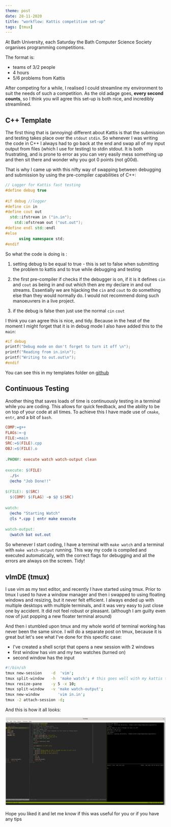 ```yaml
---
theme: post
date: 28-11-2020
title: "workflow: Kattis competitive set-up"
tags: [tmux]
---
```


At Bath University, each Saturday the Bath Computer Science Society organises
programming competitions. 

The format is:  
- teams of 3/2 people 
- 4 hours  
- 5/6 problems from Kattis

After competing for a while, I realised I could streamline my environment to
suit the needs of such a competition. As the old adage goes, **every second
counts**, so I think you will agree this set-up is both nice, and incredibly
streamlined.

## C++ Template 

The first thing that is (annoying) different about Kattis is that the
submission and testing takes place over the `stdout` `stdin`. So whenever I was
writing the code in C++ I always had to go back at the end and swap all of my
input output from files (which I use for testing) to stdin stdout. It is both
frustrating, and is prone to error as you can very easily mess something up and
then sit there and wonder why you got 0 points (not g00d).

That is why I came up with this nifty way of swapping between debugging and
submission by using the pre-compiler capabilities of C++:

```C++
// Logger for Kattis fast testing
#define debug true

#if debug //logger 
#define cin in
#define cout out
  std::ifstream in ("in.in");
    std::ofstream out ("out.out");
#define endl std::endl
#else
      using namespace std;
#endif
```

So what the code is doing is :

1. setting debug to be equal to true - this is set to false when submitting the
   problem to kattis and to true while debugging and testing

2. the first pre-compiler if checks if the debugger is on, if it is it defines
   `cin` and `cout` as being in and out which then are my declare in and out
   streams. Essentially we are hijacking the `cin` and `cout` to do something
   else than they would normally do. I would not recommend doing such manoeuvrers
   in a live project.

3. if the debug is false then just use the normal `cin` `cout`

I think you can agree this is nice, and tidy. Because in the heat of the moment
I might forget that it is in debug mode I also have added this to the `main`:

```c++
#if debug
printf("Debug mode on don't forget to turn it off \n");
printf("Reading from in.in\n");
printf("Writing to out.out\n");
#endif
```

You can see this in my templates folder on [github]()

## Continuous Testing 

Another thing that saves loads of time is continuously testing in a terminal
while you are coding. This allows for quick feedback, and the ability to be on
top of your code at all times. To achieve this I have made use of `cmake`,
`entr`, and a bit of `bash`.

```makefile
COMP:=g++
FLAGs:=-g
FILE:=main
SRC:=$(FILE).cpp
OBJ:=$(FILE).o

.PHONY: execute watch watch-output clean

execute: $(FILE)
  ./$<
  @echo "Job Done!!"

$(FILE): $(SRC)
  $(COMP) $(FLAG) -o $@ $(SRC)

watch: 
  @echo "Starting Watch"
  @ls *.cpp | entr make execute

watch-output: 
  @watch bat out.out
```

So whenever I start coding, I have a terminal with `make watch` and a terminal
with `make watch-output` running. This way my code is compiled and executed
automatically, with the correct flags for debugging and all the errors are
always on the screen. Tidy! 


## vImDE (tmux)

I use vim as my text editor, and recently I have started using tmux. Prior to
tmux I used to have a window manager and then i swapped to using floating
windows and resizing, but it never felt efficient. I always ended up with
multiple desktops with multiple terminals, and it was very easy  to just close
one by accident. It did not feel robust or pleasant.  (although I am guilty
even now of just popping a new floater terminal around) 

And then i stumbled upon tmux and my whole world of terminal working has never
been the same since.  I will do a separate post on tmux, because it is great
but let's see what I've done for this specific case: 
- I've created a shell script that opens a new session with 2 windows
- first window has vim and my two watches (turned on)
- second window has the input 

```bash
#!/bin/sh
tmux new-session    -d  'vim';
tmux split-window   -h  'make watch'; # this goes well with my kattis template for c++
tmux resize-pane    -y 5 -x 10;
tmux split-window   -v 'make watch-output';
tmux new-window        'vim in.in';
tmux -2 attach-session -d;
```

And this is how it all looks:

![ ](https://raw.githubusercontent.com/cstml/cstml.github.io/master/_posts/imgs/Screenshot-tmux.png)

Hope you liked it and let me know if this was useful for you or if you have any
tips
